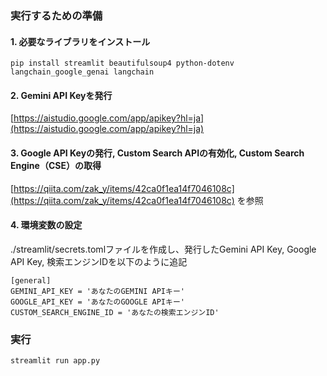 ### 実行するための準備

#### 1. 必要なライブラリをインストール

```
pip install streamlit beautifulsoup4 python-dotenv langchain_google_genai langchain 
```

#### 2. Gemini API Keyを発行

[https://aistudio.google.com/app/apikey?hl=ja](https://aistudio.google.com/app/apikey?hl=ja)

#### 3. Google API Keyの発行, Custom Search APIの有効化, Custom Search Engine（CSE）の取得

[https://qiita.com/zak_y/items/42ca0f1ea14f7046108c](https://qiita.com/zak_y/items/42ca0f1ea14f7046108c) を参照

#### 4. 環境変数の設定

./streamlit/secrets.tomlファイルを作成し、発行したGemini API Key, Google API Key, 検索エンジンIDを以下のように追記

```
[general]
GEMINI_API_KEY = 'あなたのGEMINI APIキー'
GOOGLE_API_KEY = 'あなたのGOOGLE APIキー'
CUSTOM_SEARCH_ENGINE_ID = 'あなたの検索エンジンID'
```

### 実行

```
streamlit run app.py
```
